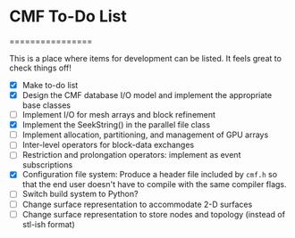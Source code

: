 # CMF To-Do List
================

This is a place where items for development can be listed. It feels great to check things off!

 - [x] Make to-do list
 - [x] Design the CMF database I/O model and implement the appropriate base classes
 - [ ] Implement I/O for mesh arrays and block refinement
 - [x] Implement the SeekString() in the parallel file class
 - [ ] Implement allocation, partitioning, and management of GPU arrays
 - [ ] Inter-level operators for block-data exchanges
 - [ ] Restriction and prolongation operators: implement as event subscriptions
 - [x] Configuration file system: Produce a header file included by `cmf.h` so that the end user doesn't have to compile with the same compiler flags.
 - [ ] Switch build system to Python?
 - [ ] Change surface representation to accommodate 2-D surfaces
 - [ ] Change surface representation to store nodes and topology (instead of stl-ish format)